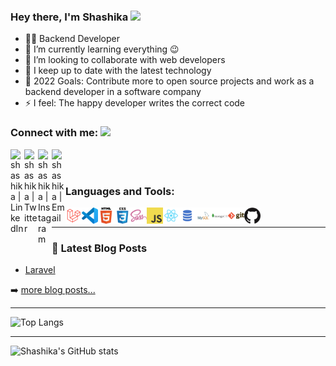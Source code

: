 ### Hey there, I'm Shashika <img src="https://github.com/TheDudeThatCode/TheDudeThatCode/blob/master/Assets/Hi.gif" width="26px">

- 👨‍💻 Backend Developer 
- 🌱 I’m currently learning everything 😉
- 👯 I’m looking to collaborate with web developers
- 🤔 I keep up to date with the latest technology
- 🥅 2022 Goals: Contribute more to open source projects and work as a backend developer in a software company
- ⚡ I feel: The happy developer writes the correct code

### Connect with me: <img src="https://github.com/TheDudeThatCode/TheDudeThatCode/blob/master/Assets/Handshake.gif" height="32px">

[<img align="left" alt="shashika | LinkedIn" width="22px" src="https://github.com/TheDudeThatCode/TheDudeThatCode/blob/master/Assets/Linkedin.svg" />][linkedin]
[<img align="left" alt="shashika | Twitter" width="22px" src="https://github.com/TheDudeThatCode/TheDudeThatCode/blob/master/Assets/Twitter.svg" />][twitter]
[<img align="left" alt="shashika | Instagram" width="22px" src="https://github.com/TheDudeThatCode/TheDudeThatCode/blob/master/Assets/Instagram.svg" />][instagram]
[<img align="left" alt="shashika | Email" width="22px" src="https://github.com/TheDudeThatCode/TheDudeThatCode/blob/master/Assets/Gmail.svg" />][email]

<br />
<br />

### Languages and Tools:

<img align="left" alt="Visual Studio Code" width="26px" src="https://raw.githubusercontent.com/github/explore/80688e429a7d4ef2fca1e82350fe8e3517d3494d/topics/laravel/laravel.png" />

<img align="left" alt="Visual Studio Code" width="26px" src="https://raw.githubusercontent.com/github/explore/80688e429a7d4ef2fca1e82350fe8e3517d3494d/topics/visual-studio-code/visual-studio-code.png" />

<img align="left" alt="HTML5" width="26px" src="https://raw.githubusercontent.com/github/explore/80688e429a7d4ef2fca1e82350fe8e3517d3494d/topics/html/html.png" />

<img align="left" alt="CSS3" width="26px" src="https://raw.githubusercontent.com/github/explore/80688e429a7d4ef2fca1e82350fe8e3517d3494d/topics/css/css.png" />

<img align="left" alt="Sass" width="26px" src="https://raw.githubusercontent.com/github/explore/80688e429a7d4ef2fca1e82350fe8e3517d3494d/topics/sass/sass.png" />

<img align="left" alt="JavaScript" width="26px" src="https://raw.githubusercontent.com/github/explore/80688e429a7d4ef2fca1e82350fe8e3517d3494d/topics/javascript/javascript.png" />

<img align="left" alt="React" width="26px" src="https://raw.githubusercontent.com/github/explore/80688e429a7d4ef2fca1e82350fe8e3517d3494d/topics/react/react.png" />

<img align="left" alt="SQL" width="26px" src="https://raw.githubusercontent.com/github/explore/80688e429a7d4ef2fca1e82350fe8e3517d3494d/topics/sql/sql.png" />

<img align="left" alt="MySQL" width="26px" src="https://raw.githubusercontent.com/github/explore/80688e429a7d4ef2fca1e82350fe8e3517d3494d/topics/mysql/mysql.png" />

<img align="left" alt="MongoDB" width="26px" src="https://raw.githubusercontent.com/github/explore/80688e429a7d4ef2fca1e82350fe8e3517d3494d/topics/mongodb/mongodb.png" />
<img align="left" alt="Git" width="26px" src="https://raw.githubusercontent.com/github/explore/80688e429a7d4ef2fca1e82350fe8e3517d3494d/topics/git/git.png" />

<img align="left" alt="GitHub" width="26px" src="https://raw.githubusercontent.com/github/explore/78df643247d429f6cc873026c0622819ad797942/topics/github/github.png" />

<br />

---

### 📕 Latest Blog Posts

<!-- BLOG-POST-LIST:START -->
- [Laravel](https://dev.to/shashika/laravel-77e)
<!-- BLOG-POST-LIST:END -->

➡️ [more blog posts...](https://dev.to/shashika)

---

![Top Langs](https://github-readme-stats.vercel.app/api/top-langs/?username=shashikanuwan&langs_count=8&theme=dark&layout=compact&align=right&width=40%)

---

![Shashika's GitHub stats](https://github-readme-stats.vercel.app/api?username=shashikanuwan&show_icons=true&theme=radical)

[website]: https://lu.ma/shashika
[twitter]: https://twitter.com/shashikanuwan99
[email]: (mailto:kumararanaweera1999@gmail.com)
[instagram]: https://www.instagram.com/shashikanuwan99/
[linkedin]: https://linkedin.com/in/shashikanuwan
